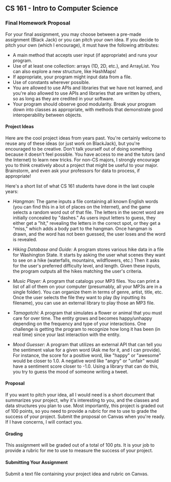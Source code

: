 ## CS 161 - Intro to Computer Science

### Final Homework Proposal

For your final assignment, you may choose between a pre-made assignment (Black Jack) or you can pitch your own idea. If you decide to pitch your own (which I encourage), it must have the following attributes:

- A main method that accepts user input (if appropriate) and runs your program.
- Use of at least one collection: arrays (1D, 2D, etc.), and ArrayList. You can also explore a new structure, like HashMaps!
- If appropriate, your program might input data from a file.
- Use of constants wherever possible.
- You are allowed to use APIs and libraries that we have not learned, and you're also allowed to use APIs and libraries that are written by others, so as long as they are credited in your software.
- Your program should observe good modularity. Break your program down into classes as appropriate, with methods that demonstrate good interoperability between objects.

#### Project Ideas

Here are the cool project ideas from years past. You're certainly welcome to reuse any of these ideas (or just work on BlackJack), but you're encouraged to be creative. Don't talk yourself out of doing something because it doesn't feel possible. You have access to me and the tutors (and the Internet) to learn new tricks. For non-CS majors, I strongly encourage you to think creatively about a project that might be useful to your major. Brainstorm, and even ask your professors for data to process, if appropriate!

Here's a short list of what CS 161 students have done in the last couple years:

- _Hangman:_ The game inputs a file containing all known English words (you can find this in a lot of places on the Internet), and the game selects a random word out of that file. The letters in the secret word are initially concealed by "dashes." As users input letters to guess, they either get a "hit," revealing the letters in the correct spot, or they get a "miss," which adds a body part to the hangman. Once hangman is drawn, and the word has not been guessed, the user loses and the word is revealed.

- _Hiking Database and Guide:_ A program stores various hike data in a file for Washington State. It starts by asking the user what scenes they want to see on a hike (waterfalls, mountains, wildflowers, etc.) Then it asks for the user's preferred difficulty level, and length. Given these inputs, the program outputs all the hikes matching the user's criteria.

- _Music Player:_ A program that catalogs your MP3 files. You can print a list of all of them on your computer (presumably, all your MP3s are in a single folder). You can organize them in terms of genre, artist, title, etc. Once the user selects the file they want to play (by inputting its filename), you can use an external library to play those an MP3 file.

- _Tamagotchi:_ A program that simulates a flower or animal that you must care for over time. The entity grows and becomes happy/unhappy depending on the frequency and type of your interactions. One challenge is getting the program to recognize how long it has been (in real time) since your last interaction with the entity.

- _Mood Guesser:_ A program that utilizes an external API that can tell you the sentiment value for a given word (Ask me for it, and I can provide). For instance, the score for a positive word, like "happy" or "awesome" would be closer to 1.0. A negative word like "angry" or "unfair" would have a sentiment score closer to -1.0. Using a library that can do this, you try to guess the mood of someone writing a tweet.

<!-- - _A Graphical BlackJack:_ One student programmed BlackJack, and then wrote a graphical interface for it (think Life lab). A black jack table is drawn on the canvas, hit and hold and quit buttons are implemented -->

#### Proposal

If you want to pitch your idea, all I would need is a short document that summarizes your project, why it's interesting to you, and the classes and data structures you plan to use. Most importantly, this project is graded out of 100 points, so you need to provide a rubric for me to use to grade the success of your project. Submit the proposal on Canvas when you're ready. If I have concerns, I will contact you.

#### Grading

This assignment will be graded out of a total of 100 pts. It is your job to provide a rubric for me to use to measure the success of your project.

#### Submitting Your Assignment

Submit a text file containing your project idea and rubric on Canvas.
